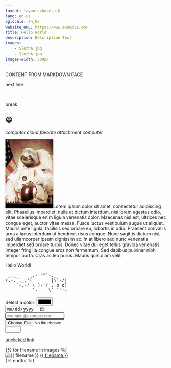 ```yaml
---
layout: layouts/base.njk
lang: en-us
oglocale: en_US
website_URL: https://www.example.com
title: Hello World
description: Description Text
images:
    - SlothA.jpg
    - SlothA.jpg
images-width: 300px
---
```


<p id="id1" class="center large dottedborder roundedborder">CONTENT FROM MARKDOWN PAGE</p>

<p class="font-effect-neon">next line</p> <br /> <p>break</p>

<h2>&#128512;</h2>

<i class="material-icons">computer</i>
<i class="material-icons">cloud</i>
<i class="material-icons">favorite</i>
<i class="material-icons">attachment</i>
<i class="material-icons">computer</i>

<p><div class="clearfix"><img src="img/SlothA.jpg" alt=" float right" id="float-right" width="150px">Lorem ipsum dolor sit amet, consectetur adipiscing elit. Phasellus imperdiet, nulla et dictum interdum, nisi lorem egestas odio, vitae scelerisque enim ligula venenatis dolor. Maecenas nisl est, ultrices nec congue eget, auctor vitae massa. Fusce luctus vestibulum augue ut aliquet. Mauris ante ligula, facilisis sed ornare eu, lobortis in odio. Praesent convallis urna a lacus interdum ut hendrerit risus congue. Nunc sagittis dictum nisi, sed ullamcorper ipsum dignissim ac. In at libero sed nunc venenatis imperdiet sed ornare turpis. Donec vitae dui eget tellus gravida venenatis. Integer fringilla congue eros non fermentum. Sed dapibus pulvinar nibh tempor porta. Cras ac leo purus. Mauris quis diam velit.</div></p>

<div class="center">
  <p>Hello World!</p>
</div>

<!-- comment etc -->
<pre>
 _._     _,-'""`-._
(,-.`._,'(       |\`-/|
    `-.-' \ )-`( , o o)
          `-    \`_`"'-
</pre>

<p> 
<form>
  <label for="favcolor" class="font-effect-fire">Select a color:</label>
  <input type="color" id="favcolor" name="favcolor"> <br />
  <input type="date" id="birthday" name="birthday"> <br />
  <input type="email" id="email" name="email" placeholder="example@example.com" required="required" autofocus="autofocus" autocomplete="on"> <br />
  <input type="file" id="myfile" name="myfile"> <br />
  <input type="number" id="quantity" name="quantity" min="1" max="5">
</form> 
</p>

<a href="sdasdsadasd">unclicked link</a>

{% for filename in images %}   
    <img src="img/{{ filename }}" alt="{{ filename }}" width="{{ images-width }}" /> <a href="img/{{ filename | url_encode }}">{{ filename }}</a>  
{% endfor %}